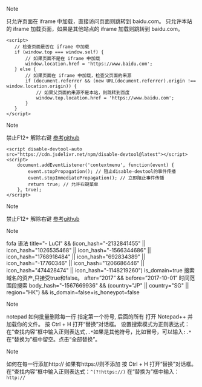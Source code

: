 > [!NOTE]
>只允许页面在 iframe 中加载，直接访问页面则跳转到 baidu.com。
只允许本站的 iframe 加载页面，如果是其他站点的 iframe 加载则跳转到 baidu.com。
 ```
<script>
    // 检查页面是否在 iframe 中加载
    if (window.top === window.self) {
        // 如果页面不是在 iframe 中加载
        window.location.href = 'https://www.baidu.com';
    } else {
        // 如果页面在 iframe 中加载，检查父页面的来源
        if (document.referrer && (new URL(document.referrer).origin !== window.location.origin)) {
            // 如果父页面的来源不是本站，则跳转到百度
            window.top.location.href = 'https://www.baidu.com';
        }
    }
</script>
```
> [!NOTE]
>禁止F12+ 解除右键 [参考github](https://github.com/theajack/disable-devtool/blob/master/README.cn.md)

```
<script disable-devtool-auto src="https://cdn.jsdelivr.net/npm/disable-devtool@latest"></script>
<script>
    document.addEventListener('contextmenu', function(event) {
        event.stopPropagation(); // 阻止disable-devtool的事件传播
        event.stopImmediatePropagation(); // 立即阻止事件传播
        return true; // 允许右键菜单
    }, true);
</script>

```
> [!NOTE]
>禁止F12+ 解除右键 [参考github](https://github.com/theajack/disable-devtool/blob/master/README.cn.md)

> [!NOTE]
>fofa 语法
title="- LuCI" && (icon_hash="-2132841455" || icon_hash="1026535468" || icon_hash="-1566344686" || icon_hash="1768918484" || icon_hash="692834389" || icon_hash="-17760346" || icon_hash="1206686446" || icon_hash="474428474" || icon_hash="-1148219260")
is_domain=true 搜索域名的资产,只接受true和false。
after=”2017” && before=”2017-10-01” 时间范围段搜索
body_hash="-1567669936" && (country="JP" || country="SG" || region="HK") && is_domain=false+is_honeypot=false

> [!NOTE]
>notepad 如何批量删除每一行 指定第一个符号, 后面的所有 
打开 Notepad++ 并加载你的文件。
按 Ctrl + H 打开“替换”对话框。
设置搜索模式为正则表达式：
在“查找内容”框中输入正则表达式`,.*`如果是其他符号，比如冒号，可以输入`:.*`
在“替换为”框中留空。点击“全部替换”。

> [!NOTE]
>如何在每一行添加http://  如果有https://则不添加
按 Ctrl + H 打开“替换”对话框。
在“查找内容”框中输入正则表达式：```^(?!https://)```
在“替换为”框中输入：`http://`
